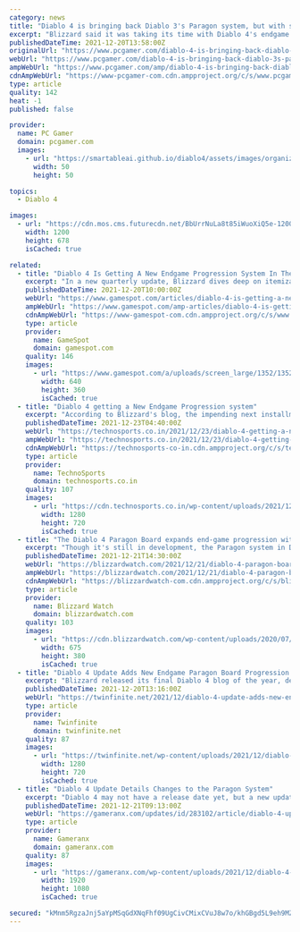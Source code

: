 ```yaml
---
category: news
title: "Diablo 4 is bringing back Diablo 3's Paragon system, but with some major changes"
excerpt: "Blizzard said it was taking its time with Diablo 4's endgame system to ensure it offers \"more depth and replayability\" than the Paragon system of Diablo 3. In today's year-end update, we got our first ..."
publishedDateTime: 2021-12-20T13:58:00Z
originalUrl: "https://www.pcgamer.com/diablo-4-is-bringing-back-diablo-3s-paragon-system-but-with-some-major-changes/"
webUrl: "https://www.pcgamer.com/diablo-4-is-bringing-back-diablo-3s-paragon-system-but-with-some-major-changes/"
ampWebUrl: "https://www.pcgamer.com/amp/diablo-4-is-bringing-back-diablo-3s-paragon-system-but-with-some-major-changes/"
cdnAmpWebUrl: "https://www-pcgamer-com.cdn.ampproject.org/c/s/www.pcgamer.com/amp/diablo-4-is-bringing-back-diablo-3s-paragon-system-but-with-some-major-changes/"
type: article
quality: 142
heat: -1
published: false

provider:
  name: PC Gamer
  domain: pcgamer.com
  images:
    - url: "https://smartableai.github.io/diablo4/assets/images/organizations/pcgamer.com-50x50.jpg"
      width: 50
      height: 50

topics:
  - Diablo 4

images:
  - url: "https://cdn.mos.cms.futurecdn.net/BbUrrNuLa8t85iWuoXiQ5e-1200-80.jpg"
    width: 1200
    height: 678
    isCached: true

related:
  - title: "Diablo 4 Is Getting A New Endgame Progression System In The Paragon Board"
    excerpt: "In a new quarterly update, Blizzard dives deep on itemization, the new Paragon Board progression system, and more."
    publishedDateTime: 2021-12-20T10:00:00Z
    webUrl: "https://www.gamespot.com/articles/diablo-4-is-getting-a-new-endgame-progression-system-in-the-paragon-board/1100-6499141/"
    ampWebUrl: "https://www.gamespot.com/amp-articles/diablo-4-is-getting-a-new-endgame-progression-system-in-the-paragon-board/1100-6499141/"
    cdnAmpWebUrl: "https://www-gamespot-com.cdn.ampproject.org/c/s/www.gamespot.com/amp-articles/diablo-4-is-getting-a-new-endgame-progression-system-in-the-paragon-board/1100-6499141/"
    type: article
    provider:
      name: GameSpot
      domain: gamespot.com
    quality: 146
    images:
      - url: "https://www.gamespot.com/a/uploads/screen_large/1352/13527689/3920079-d4_new_quarterly_update.jpg"
        width: 640
        height: 360
        isCached: true
  - title: "Diablo 4 getting a New Endgame Progression system"
    excerpt: "According to Blizzard's blog, the impending next installment in the iconic ARPG game will place a greater emphasis on character power obtained through player actions during leveling up, rather than a ..."
    publishedDateTime: 2021-12-23T04:40:00Z
    webUrl: "https://technosports.co.in/2021/12/23/diablo-4-getting-a-new-endgame/"
    ampWebUrl: "https://technosports.co.in/2021/12/23/diablo-4-getting-a-new-endgame/?amp"
    cdnAmpWebUrl: "https://technosports-co-in.cdn.ampproject.org/c/s/technosports.co.in/2021/12/23/diablo-4-getting-a-new-endgame/?amp"
    type: article
    provider:
      name: TechnoSports
      domain: technosports.co.in
    quality: 107
    images:
      - url: "https://cdn.technosports.co.in/wp-content/uploads/2021/12/maxresdefault-4.jpg"
        width: 1280
        height: 720
        isCached: true
  - title: "The Diablo 4 Paragon Board expands end-game progression with endless potential"
    excerpt: "Though it's still in development, the Paragon system in Diablo 4 will add a new way to approach character customization to the game with the Paragon Board."
    publishedDateTime: 2021-12-21T14:30:00Z
    webUrl: "https://blizzardwatch.com/2021/12/21/diablo-4-paragon-board/"
    ampWebUrl: "https://blizzardwatch.com/2021/12/21/diablo-4-paragon-board/amp/"
    cdnAmpWebUrl: "https://blizzardwatch-com.cdn.ampproject.org/c/s/blizzardwatch.com/2021/12/21/diablo-4-paragon-board/amp/"
    type: article
    provider:
      name: Blizzard Watch
      domain: blizzardwatch.com
    quality: 103
    images:
      - url: "https://cdn.blizzardwatch.com/wp-content/uploads/2020/07/diablo-4-header-campfire.jpg"
        width: 675
        height: 380
        isCached: true
  - title: "Diablo 4 Update Adds New Endgame Paragon Board Progression System"
    excerpt: "Blizzard released its final Diablo 4 blog of the year, detailing a variety of quality of life improvements and changes coming soon."
    publishedDateTime: 2021-12-20T13:16:00Z
    webUrl: "https://twinfinite.net/2021/12/diablo-4-update-adds-new-endgame-paragon-board-progression-system/"
    type: article
    provider:
      name: Twinfinite
      domain: twinfinite.net
    quality: 87
    images:
      - url: "https://twinfinite.net/wp-content/uploads/2021/12/diablo-4.jpg"
        width: 1280
        height: 720
        isCached: true
  - title: "Diablo 4 Update Details Changes to the Paragon System"
    excerpt: "Diablo 4 may not have a release date yet, but a new update from Blizzard is already detailing some major changes to the Paragon system."
    publishedDateTime: 2021-12-21T09:13:00Z
    webUrl: "https://gameranx.com/updates/id/283102/article/diablo-4-update-details-changes-to-the-paragon-system/"
    type: article
    provider:
      name: Gameranx
      domain: gameranx.com
    quality: 87
    images:
      - url: "https://gameranx.com/wp-content/uploads/2021/12/diablo-4-classes-best.jpg"
        width: 1920
        height: 1080
        isCached: true

secured: "kMnm5RgzaJnj5aYpMSqGdXNqFhf09UgCivCMixCVuJ8w7o/khGBgd5L9eh9MZSKFiubm28qvbltcpzih0L+yzhhNUn5pKZbWxYi69OKzqLShd5ggyxOn/Ksr0+2nMUIN5fTv0c3MuV+C5rDPYBOMWnq7IBdakpsvKzwo0S8/oZSeFi5q1TlfjWHCRB8ypTRjcTy8YZD+LppU4pkcajCPfowuBcGAWC0YgKtlrqd5qnA0Idp7Lw5LE0u+kn5ihLJaSbxKVagEzuc6CRkwCZpyVO2WRlun2AvpF/4OGc+MghPmuOKFqfbhTKaRvNd5JsJS4ALpjfLncQZPUqe1Sq9aSoImW8TUAhpbdDz1JEo0K+k=;nMYIQbg8QGX4wpux5NfxKA=="
---
```


